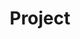 ---
title: "Project"
description: "A project can range from bite-sized scripts to fully-featured applications. If it's also has the #idea tag it means I haven't done it yet. 🤷"
---